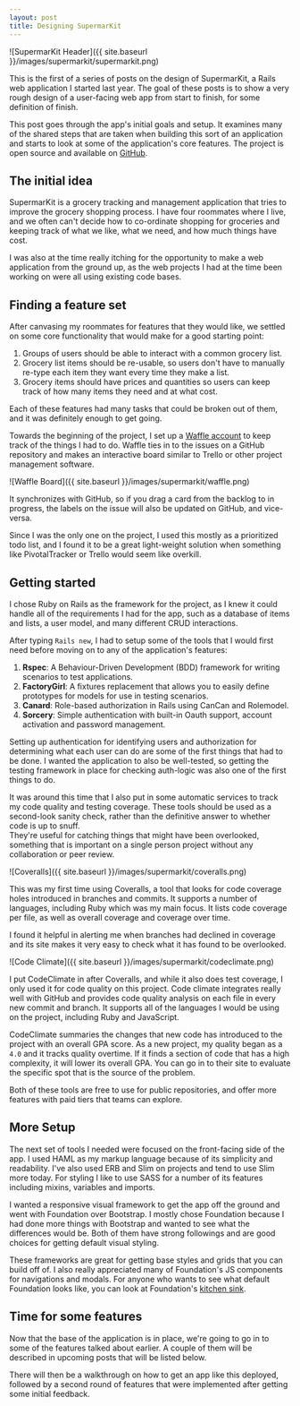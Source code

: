 ```yaml
---
layout: post
title: Designing SupermarKit
---
```


![SupermarKit Header]({{ site.baseurl }}/images/supermarkit/supermarkit.png)

This is the first of a series of posts on the design of SupermarKit, a Rails web application I started last year. The goal of these posts is to show a very rough design of a user-facing web app from start to finish, for some definition of finish.

<!--halt-->

This post goes through the app's initial goals and setup. It examines many of the shared steps that are taken when building this sort of an application and starts to look at some of the application's core features. The project is open source and available on [GitHub](http://github.com/danReynolds/Supermarkit).

## The initial idea

SupermarKit is a grocery tracking and management application that tries to improve the grocery shopping process. I have four roommates where I live, and we often can't decide how to co-ordinate shopping for groceries and keeping track of what we like, what we need, and how much things have cost.  

I was also at the time really itching for the opportunity to make a web application from the ground up, as the web projects I had at the time been working on were all using existing code bases.  

## Finding a feature set

After canvasing my roommates for features that they would like, we settled on some core functionality that would make for a good starting point:

1. Groups of users should be able to interact with a common grocery list.
2. Grocery list items should be re-usable, so users don't have to manually re-type each item they want every time they make a list.
3. Grocery items should have prices and quantities so users can keep track of how many items they need and at what cost.

Each of these features had many tasks that could be broken out of them, and it was definitely enough to get going.  

Towards the beginning of the project, I set up a [Waffle account](https://waffle.io) to keep track of the things I had to do. Waffle ties in to the issues on a GitHub repository and makes an interactive board similar to Trello or other project management software.

![Waffle Board]({{ site.baseurl }}/images/supermarkit/waffle.png)

It synchronizes with GitHub, so if you drag a card from the backlog to in progress, the labels on the issue will also be updated on GitHub, and vice-versa.  

Since I was the only one on the project, I used this mostly as a prioritized todo list, and I found it to be a great light-weight solution when something like PivotalTracker or Trello would seem like overkill.

## Getting started

I chose Ruby on Rails as the framework for the project, as I knew it could handle all of the requirements I had for the app, such as a database of items and lists, a user model, and many different CRUD interactions.  

After typing `Rails new`, I had to setup some of the tools that I would first need before moving on to any of the application's features:

1. **Rspec**: A Behaviour-Driven Development (BDD) framework for writing scenarios to test applications.
2. **FactoryGirl**: A fixtures replacement that allows you to easily define prototypes for models for use in testing scenarios.
3. **Canard**: Role-based authorization in Rails using CanCan and Rolemodel.
4. **Sorcery**: Simple authentication with built-in Oauth support, account activation and password management.

Setting up authentication for identifying users and authorization for determining what each user can do are some of the first things that had to be done. I wanted the application to also be well-tested, so getting the testing framework in place for checking auth-logic was also one of the first things to do.

It was around this time that I also put in some automatic services to track my code quality and testing coverage. These tools should be used as a second-look sanity check, rather than the definitive answer to whether code is up to snuff.  
 They're useful for catching things that might have been overlooked, something that is important on a single person project without any collaboration or peer review.

![Coveralls]({{ site.baseurl }}/images/supermarkit/coveralls.png)

This was my first time using Coveralls, a tool that looks for code coverage holes introduced in branches and commits. It supports a number of languages, including Ruby which was my main focus. It lists code coverage per file, as well as overall coverage and coverage over time.  

I found it helpful in alerting me when branches had declined in coverage and its site makes it very easy to check what it has found to be overlooked.

![Code Climate]({{ site.baseurl }}/images/supermarkit/codeclimate.png)

I put CodeClimate in after Coveralls, and while it also does test coverage, I only used it for code quality on this project. Code climate integrates really well with GitHub and provides code quality analysis on each file in every new commit and branch. It supports all of the languages I would be using on the project, including Ruby and JavaScript.  

CodeClimate summaries the changes that new code has introduced to the project with an overall GPA score. As a new project, my quality began as a `4.0` and it tracks quality overtime. If it finds a section of code that has a high complexity, it will lower its overall GPA. You can go in to their site to evaluate the specific spot that is the source of the problem.  

Both of these tools are free to use for public repositories, and offer more features with paid tiers that teams can explore.

## More Setup

The next set of tools I needed were focused on the front-facing side of the app. I used HAML as my markup language because of its simplicity and readability. I've also used ERB and Slim on projects and tend to use Slim more today. For styling I like to use SASS for a number of its features including mixins, variables and imports.  

I wanted a responsive visual framework to get the app off the ground and went with Foundation over Bootstrap. I mostly chose Foundation because I had done more things with Bootstrap and wanted to see what the differences would be. Both of them have strong followings and are good choices for getting default visual styling.  

These frameworks are great for getting base styles and grids that you can build off of. I also really appreciated many of Foundation's JS components for navigations and modals. For anyone who wants to see what default Foundation looks like, you can look at Foundation's [kitchen sink](http://foundation.zurb.com/docs/components/kitchen_sink.html).

## Time for some features

Now that the base of the application is in place, we're going to go in to some of the features talked about earlier. A couple of them will be described in upcoming posts that will be listed below.  

There will then be a walkthrough on how to get an app like this deployed, followed by a second round of features that were implemented after getting some initial feedback.
